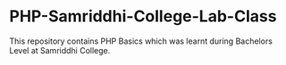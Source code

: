 # PHP-Samriddhi-College-Lab-Class

This repository contains PHP Basics which was learnt during Bachelors Level at Samriddhi College.
